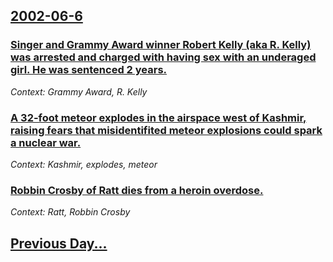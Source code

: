 ## [2002-06-6](/news/2002/06/6/index.md)

### [ Singer and Grammy Award winner Robert Kelly (aka R. Kelly) was arrested and charged with having sex with an underaged girl. He was sentenced 2 years.](/news/2002/06/6/singer-and-grammy-award-winner-robert-kelly-aka-r-kelly-was-arrested-and-charged-with-having-sex-with-an-underaged-girl-he-was-sentence.md)
_Context: Grammy Award, R. Kelly_

### [A 32-foot meteor explodes in the airspace west of Kashmir, raising fears that misidentifited meteor explosions could spark a nuclear war.](/news/2002/06/6/a-32-foot-meteor-explodes-in-the-airspace-west-of-kashmir-raising-fears-that-misidentifited-meteor-explosions-could-spark-a-nuclear-war.md)
_Context: Kashmir, explodes, meteor_

### [Robbin Crosby of Ratt dies from a heroin overdose.](/news/2002/06/6/robbin-crosby-of-ratt-dies-from-a-heroin-overdose.md)
_Context: Ratt, Robbin Crosby_

## [Previous Day...](/news/2002/06/5/index.md)

